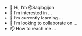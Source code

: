 - 👋 Hi, I’m @Saqibgijon
- 👀 I’m interested in ...
- 🌱 I’m currently learning ...
- 💞️ I’m looking to collaborate on ...
- 📫 How to reach me ...

<!---
Saqibgijon/Saqibgijon is a ✨ special ✨ repository because its `README.md` (this file) appears on your GitHub profile.
You can click the Preview link to take a look at your changes.
--->
